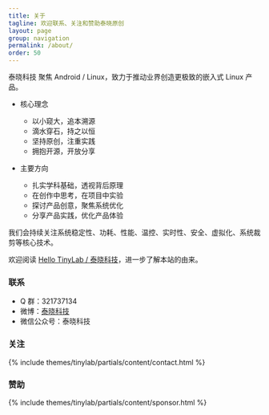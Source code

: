 ```yaml
---
title: 关于
tagline: 欢迎联系、关注和赞助泰晓原创
layout: page
group: navigation
permalink: /about/
order: 50
---
```


泰晓科技 聚焦 Android / Linux，致力于推动业界创造更极致的嵌入式 Linux 产品。

* 核心理念
  * 以小窥大，追本溯源
  * 滴水穿石，持之以恒
  * 坚持原创，注重实践
  * 拥抱开源，开放分享

* 主要方向
  * 扎实学科基础，透视背后原理
  * 在创作中思考，在项目中实验
  * 探讨产品创意，聚焦系统优化
  * 分享产品实践，优化产品体验

我们会持续关注系统稳定性、功耗、性能、温控、实时性、安全、虚拟化、系统裁剪等核心技术。

欢迎阅读 [Hello TinyLab / 泰晓科技](/hello-tinylab)，进一步了解本站的由来。

### 联系

* Q 群：321737134
* 微博：[泰晓科技](http://weibo.com/tinylaborg)
* 微信公众号：泰晓科技

### 关注

{% include themes/tinylab/partials/content/contact.html %}

### 赞助

{% include themes/tinylab/partials/content/sponsor.html %}
